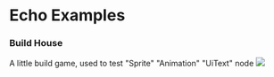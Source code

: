 # Echo Examples

### Build House
A little build game, used to test "Sprite" "Animation" "UiText" node
![](https://github.com/timi-liuliang/echo-examples/blob/master/ads/build_house.gif?raw=true)
